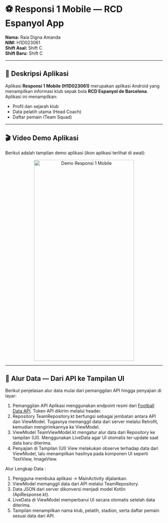 # ⚽️ Responsi 1 Mobile — RCD Espanyol App

**Nama:** Raia Digna Amanda  
**NIM:** H1D023061  
**Shift Asal:** Shift C  
**Shift Baru:** Shift C  

---

## 📱 Deskripsi Aplikasi
Aplikasi **Responsi 1 Mobile (H1D023061)** merupakan aplikasi Android yang menampilkan informasi klub sepak bola **RCD Espanyol de Barcelona**.  
Aplikasi ini menampilkan:
- Profil dan sejarah klub  
- Data pelatih utama (Head Coach)  
- Daftar pemain (Team Squad)

---

## 🎬 Video Demo Aplikasi

Berikut adalah tampilan demo aplikasi (ikon aplikasi terlihat di awal):

<p align="center">
  <img src="assets/demo_app.gif" width="320" height="640" alt="Demo Responsi 1 Mobile">
</p>

---

## 🧠 Alur Data — Dari API ke Tampilan UI

Berikut penjelasan alur data mulai dari pemanggilan API hingga penyajian di layar:

1. Pemanggilan API
   Aplikasi menggunakan endpoint resmi dari [Football Data API](https://www.football-data.org/). Token API dikirim melalui header.
3. Repository
   TeamRepository.kt berfungsi sebagai jembatan antara API dan ViewModel. Tugasnya memanggil data dari server melalui Retrofit, kemudian mengirimkannya ke ViewModel.
4. ViewModel
  TeamViewModel.kt mengatur alur data dari Repository ke tampilan (UI). Menggunakan LiveData agar UI otomatis ter-update saat data baru diterima.
5. Penyajian di Tampilan (UI)
   View melakukan observe terhadap data dari ViewModel, lalu menampilkan hasilnya pada komponen UI seperti TextView, ImageView.

Alur Lengkap Data :
1. Pengguna membuka aplikasi → MainActivity dijalankan.
2. ViewModel memanggil data dari API melalui TeamRepository.
3. Data JSON dari server dikonversi menjadi model Kotlin (ApiResponse.kt).
4. LiveData di ViewModel memperbarui UI secara otomatis setelah data diterima.
5. Tampilan menampilkan nama klub, pelatih, stadion, serta daftar pemain sesuai data dari API.




